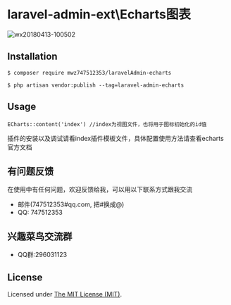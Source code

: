 laravel-admin-ext\Echarts图表
======
![wx20180413-100502](http://cdn.taxworm.cn/TIM%E6%88%AA%E5%9B%BE20190131092038.png)
## Installation

```
$ composer require mwz747512353/laravelAdmin-echarts

$ php artisan vendor:publish --tag=laravel-admin-echarts
```
## Usage
```
ECharts::content('index') //index为视图文件，也将用于图标初始化的id值
```
插件的安装以及调试请看index插件模板文件，具体配置使用方法请查看echarts官方文档
## 有问题反馈
 在使用中有任何问题，欢迎反馈给我，可以用以下联系方式跟我交流

* 邮件(747512353#qq.com, 把#换成@)
* QQ: 747512353

## 兴趣菜鸟交流群
* QQ群:296031123

License
------------
Licensed under [The MIT License (MIT)](LICENSE).

